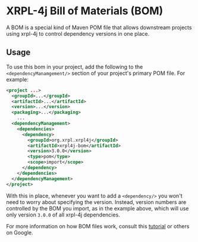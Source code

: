# XRPL-4j Bill of Materials (BOM)

A BOM is a special kind of Maven POM file that allows downstream projects using xrpl-4j to control dependency versions
in one place.

## Usage

To use this bom in your project, add the following to the `<dependencyManamgement/>` section of your project's primary
POM file. For example:

```xml
<project ...>
  <groupId>...</groupId>
  <artifactId>...</artifactId>
  <version>...</version>
  <packaging>...</packaging>
    ...
  <dependencyManagement>
    <dependencies>
      <dependency>
        <groupId>org.xrpl.xrpl4j</groupId>
        <artifactId>xrpl4j-bom</artifactId>
        <version>3.0.0</version>
        <type>pom</type>
        <scope>import</scope>
      </dependency>
    </dependencies>
  </dependencyManagement> 
</project>
```

With this in place, whenever you want to add a `<dependency/>` you won't need to worry about specifying the version.
Instead, version numbers are controlled by the BOM you import, as in the example above, which will use only
version `3.0.0` of all xrpl-4j dependencies.

For more information on how BOM files work, consult this [tutorial](https://www.baeldung.com/spring-maven-bom) or others
on Google.
